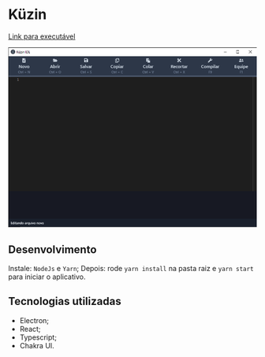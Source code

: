 # Küzin

[Link para executável](https://compiladores.s3-sa-east-1.amazonaws.com/kuzin.rar)

![Küzin IDE](./KuzinIDE.png)

## Desenvolvimento

Instale: `NodeJs` e `Yarn`;
Depois: rode `yarn install` na pasta raiz e `yarn start` para iniciar o aplicativo.

## Tecnologias utilizadas

- Electron;
- React;
- Typescript;
- Chakra UI.
